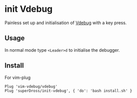 # init Vdebug
Painless set up and initialisation of [Vdebug](https://github.com/vim-vdebug/vdebug) with a key press.

## Usage
In normal mode type `<Leader>d` to initialise the debugger.

## Install 
For vim-plug
```vim
Plug 'vim-vdebug/vdebug'
Plug 'superDross/init-vdebug', { 'do': 'bash install.sh' }
```
